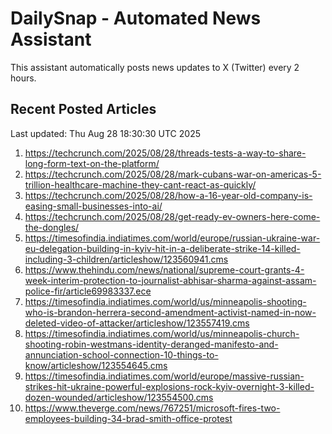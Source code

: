 # DailySnap - Automated News Assistant

This assistant automatically posts news updates to X (Twitter) every 2 hours.

## Recent Posted Articles

Last updated: Thu Aug 28 18:30:30 UTC 2025

1. https://techcrunch.com/2025/08/28/threads-tests-a-way-to-share-long-form-text-on-the-platform/
2. https://techcrunch.com/2025/08/28/mark-cubans-war-on-americas-5-trillion-healthcare-machine-they-cant-react-as-quickly/
3. https://techcrunch.com/2025/08/28/how-a-16-year-old-company-is-easing-small-businesses-into-ai/
4. https://techcrunch.com/2025/08/28/get-ready-ev-owners-here-come-the-dongles/
5. https://timesofindia.indiatimes.com/world/europe/russian-ukraine-war-eu-delegation-building-in-kyiv-hit-in-a-deliberate-strike-14-killed-including-3-children/articleshow/123560941.cms
6. https://www.thehindu.com/news/national/supreme-court-grants-4-week-interim-protection-to-journalist-abhisar-sharma-against-assam-police-fir/article69983337.ece
7. https://timesofindia.indiatimes.com/world/us/minneapolis-shooting-who-is-brandon-herrera-second-amendment-activist-named-in-now-deleted-video-of-attacker/articleshow/123557419.cms
8. https://timesofindia.indiatimes.com/world/us/minneapolis-church-shooting-robin-westmans-identity-deranged-manifesto-and-annunciation-school-connection-10-things-to-know/articleshow/123554645.cms
9. https://timesofindia.indiatimes.com/world/europe/massive-russian-strikes-hit-ukraine-powerful-explosions-rock-kyiv-overnight-3-killed-dozen-wounded/articleshow/123554500.cms
10. https://www.theverge.com/news/767251/microsoft-fires-two-employees-building-34-brad-smith-office-protest
